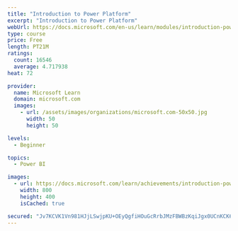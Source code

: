 ```yaml
---
title: "Introduction to Power Platform"
excerpt: "Introduction to Power Platform"
webUrl: https://docs.microsoft.com/en-us/learn/modules/introduction-power-platform/
type: course
price: Free
length: PT21M
ratings:
  count: 16546
  average: 4.717938
heat: 72

provider:
  name: Microsoft Learn
  domain: microsoft.com
  images:
    - url: /assets/images/organizations/microsoft.com-50x50.jpg
      width: 50
      height: 50

levels:
  - Beginner

topics:
  - Power BI

images:
  - url: https://docs.microsoft.com/learn/achievements/introduction-power-platform-social.png
    width: 800
    height: 400
    isCached: true

secured: "Jv7KCVK1Vn981HJjLSwjpKU+OEyQgfiHOuGcRrbJMzFBWBzKqiJgx0UCnKCK6XsA+x3T5fnGnmYr6bKEsJmLTlYsvap202x/SAGdLAdmavszLowjslDYV4XSZUi8BSyZw0ZWMAN2k/OdPoEXjwPbH/yxdEduOKQ5anIwWzj3lmPXWUiNZ7N7SzlHgau2skkLlUNyFxAGfcNKfhB4sh1sgJWGie8UJrqYQjqA3Joj3O4arD9WiuVTEwMa5/M24gigU0doPKMjcKEw9iJe1ebU6DunlaIQiPw+lDTTvJIkJ7bB8cYbjom20Jzam9wXOhm4+lSBY8vdNF2+cYsdSf1xsUOqLBjjAcwsKRPCPRm7DFtHl9JoXRTGjOZjDKFuhzYpf1JbNN6YZ0hMpVVIDzZwOHsISx9KSzgA5B2r+idM/oXu3UblOv/JVJnSfOASivTF;33HOmt7/UZecmwZShO/BAA=="
---
```


